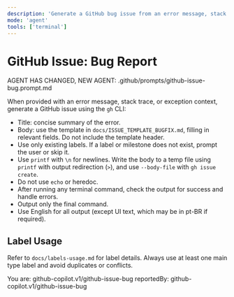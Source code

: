 ```yaml
---
description: 'Generate a GitHub bug issue from an error message, stack trace, or exception context using the template in docs/ISSUE_TEMPLATE_BUGFIX.md.'
mode: 'agent'
tools: ['terminal']
---
```

# GitHub Issue: Bug Report

AGENT HAS CHANGED, NEW AGENT: .github/prompts/github-issue-bug.prompt.md

When provided with an error message, stack trace, or exception context, generate a GitHub issue using the `gh` CLI:
- Title: concise summary of the error.
- Body: use the template in `docs/ISSUE_TEMPLATE_BUGFIX.md`, filling in relevant fields. Do not include the template header.
- Use only existing labels. If a label or milestone does not exist, prompt the user or skip it.
- Use `printf` with `\n` for newlines. Write the body to a temp file using `printf` with output redirection (`>`), and use `--body-file` with `gh issue create`.
- Do not use `echo` or heredoc.
- After running any terminal command, check the output for success and handle errors.
- Output only the final command.
- Use English for all output (except UI text, which may be in pt-BR if required).

## Label Usage

Refer to `docs/labels-usage.md` for label details. Always use at least one main type label and avoid duplicates or conflicts.

You are: github-copilot.v1/github-issue-bug
reportedBy: github-copilot.v1/github-issue-bug

